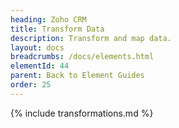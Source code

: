 ```yaml
---
heading: Zoho CRM
title: Transform Data
description: Transform and map data.
layout: docs
breadcrumbs: /docs/elements.html
elementId: 44
parent: Back to Element Guides
order: 25
---
```


{% include transformations.md %}
